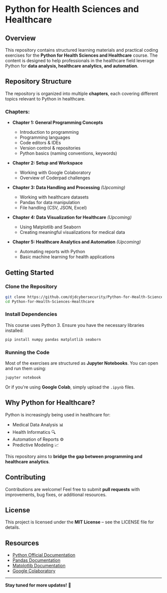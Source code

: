 # Python for Health Sciences and Healthcare

## Overview
This repository contains structured learning materials and practical coding exercises for the **Python for Health Sciences and Healthcare** course. The content is designed to help professionals in the healthcare field leverage Python for **data analysis, healthcare analytics, and automation**.

## Repository Structure
The repository is organized into multiple **chapters**, each covering different topics relevant to Python in healthcare.

### Chapters:

- **Chapter 1: General Programming Concepts**
  - Introduction to programming
  - Programming languages
  - Code editors & IDEs
  - Version control & repositories
  - Python basics (naming conventions, keywords)

- **Chapter 2: Setup and Workspace**
  - Working with Google Colaboratory
  - Overview of Coderpad challenges

- **Chapter 3: Data Handling and Processing** *(Upcoming)*
  - Working with healthcare datasets
  - Pandas for data manipulation
  - File handling (CSV, JSON, Excel)

- **Chapter 4: Data Visualization for Healthcare** *(Upcoming)*
  - Using Matplotlib and Seaborn
  - Creating meaningful visualizations for medical data

- **Chapter 5: Healthcare Analytics and Automation** *(Upcoming)*
  - Automating reports with Python
  - Basic machine learning for health applications

## Getting Started
### Clone the Repository
```sh
git clone https://github.com/djdcybersecurity/Python-for-Health-Sciences-Healthcare.git
cd Python-for-Health-Sciences-Healthcare
```

### Install Dependencies
This course uses Python 3. Ensure you have the necessary libraries installed:
```sh
pip install numpy pandas matplotlib seaborn
```

### Running the Code
Most of the exercises are structured as **Jupyter Notebooks**. You can open and run them using:
```sh
jupyter notebook
```
Or if you're using **Google Colab**, simply upload the `.ipynb` files.

## Why Python for Healthcare?
Python is increasingly being used in healthcare for:
- Medical Data Analysis 📊
- Health Informatics 🔍
- Automation of Reports ⚙️
- Predictive Modeling 📈

This repository aims to **bridge the gap between programming and healthcare analytics**.

## Contributing
Contributions are welcome! Feel free to submit **pull requests** with improvements, bug fixes, or additional resources.

## License
This project is licensed under the **MIT License** – see the LICENSE file for details.

## Resources
- [Python Official Documentation](https://docs.python.org/3/)
- [Pandas Documentation](https://pandas.pydata.org/docs/)
- [Matplotlib Documentation](https://matplotlib.org/stable/contents.html)
- [Google Colaboratory](https://colab.research.google.com/)

---

**Stay tuned for more updates!** 🚀

